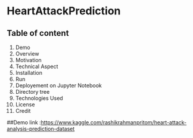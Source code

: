 # HeartAttackPrediction
## Table of content
1. Demo
2. Overview
3. Motivation
4. Technical Aspect
5. Installation
6. Run
7. Deployement on Jupyter Notebook
8. Directory tree
9. Technologies Used
10. License
11. Credit


##Demo
link :https://www.kaggle.com/rashikrahmanpritom/heart-attack-analysis-prediction-dataset
